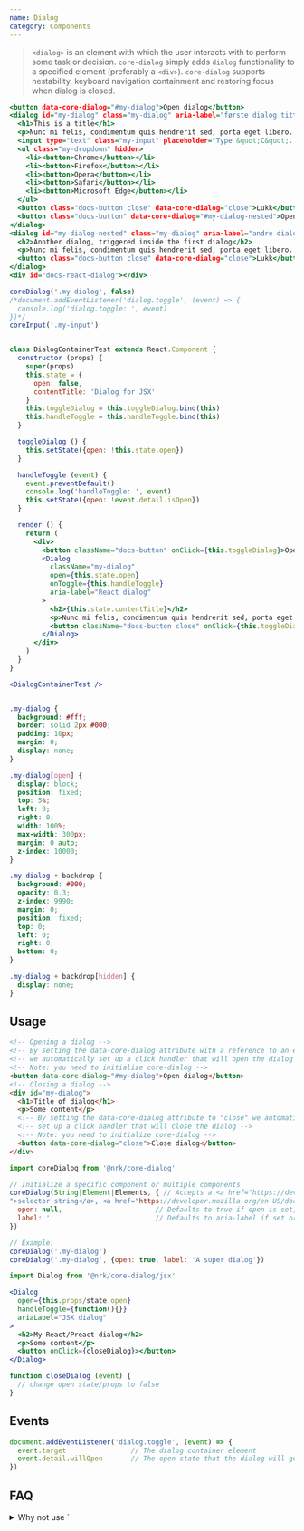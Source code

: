 ```yaml
---
name: Dialog
category: Components
---
```


> `<dialog>` is an element with which the user interacts with to perform some task or decision. `core-dialog` simply adds `dialog` functionality to a specified element (preferably a `<div>`). `core-dialog` supports nestability, keyboard navigation containment and restoring focus when dialog is closed.

```dialog.html
<button data-core-dialog="#my-dialog">Open dialog</button>
<dialog id="my-dialog" class="my-dialog" aria-label="første dialog tittel">
  <h1>This is a title</h1>
  <p>Nunc mi felis, condimentum quis hendrerit sed, porta eget libero. Aenean scelerisque ex eu nisi varius hendrerit. Suspendisse elementum quis massa at vehicula. Nulla lacinia mi pulvinar, venenatis nisi ut, commodo quam. Praesent egestas mi sit amet quam porttitor, mollis mattis mi rhoncus.</p>
  <input type="text" class="my-input" placeholder="Type &quot;C&quot;...">
  <ul class="my-dropdown" hidden>
    <li><button>Chrome</button></li>
    <li><button>Firefox</button></li>
    <li><button>Opera</button></li>
    <li><button>Safari</button></li>
    <li><button>Microsoft Edge</button></li>
  </ul>
  <button class="docs-button close" data-core-dialog="close">Lukk</button>
  <button class="docs-button" data-core-dialog="#my-dialog-nested">Open an additional dialog</button>
</dialog>
<dialog id="my-dialog-nested" class="my-dialog" aria-label="andre dialog tittel">
  <h2>Another dialog, triggered inside the first dialog</h2>
  <p>Nunc mi felis, condimentum quis hendrerit sed, porta eget libero. Aenean scelerisque ex eu nisi varius hendrerit. Suspendisse elementum quis massa at vehicula. Nulla lacinia mi pulvinar, venenatis nisi ut, commodo quam. Praesent egestas mi sit amet quam porttitor, mollis mattis mi rhoncus.</p>
  <button class="docs-button close" data-core-dialog="close">Lukk</button>
</dialog>
<div id="docs-react-dialog"></div>
```
```dialog.js
coreDialog('.my-dialog', false)
/*document.addEventListener('dialog.toggle', (event) => {
  console.log('dialog.toggle: ', event)
})*/
coreInput('.my-input')
```
```dialog.jsx

class DialogContainerTest extends React.Component {
  constructor (props) {
    super(props)
    this.state = {
      open: false,
      contentTitle: 'Dialog for JSX'
    }
    this.toggleDialog = this.toggleDialog.bind(this)
    this.handleToggle = this.handleToggle.bind(this)
  }

  toggleDialog () {
    this.setState({open: !this.state.open})
  }

  handleToggle (event) {
    event.preventDefault()
    console.log('handleToggle: ', event)
    this.setState({open: !event.detail.isOpen})
  }

  render () {
    return (
      <div>
        <button className="docs-button" onClick={this.toggleDialog}>Open dialog jsx</button>
        <Dialog
          className="my-dialog"
          open={this.state.open}
          onToggle={this.handleToggle}
          aria-label="React dialog"
        >
          <h2>{this.state.contentTitle}</h2>
          <p>Nunc mi felis, condimentum quis hendrerit sed, porta eget libero. Aenean scelerisque ex eu nisi varius hendrerit. Suspendisse elementum quis massa at vehicula. Nulla lacinia mi pulvinar, venenatis nisi ut, commodo quam. Praesent egestas mi sit amet quam porttitor, mollis mattis mi rhoncus.</p>
          <button className="docs-button close" onClick={this.toggleDialog}>Lukk</button>
        </Dialog>
      </div>
    )
  }
}

<DialogContainerTest />
```
```dialog.css

.my-dialog {
  background: #fff;
  border: solid 2px #000;
  padding: 10px;
  margin: 0;
  display: none;
}

.my-dialog[open] {
  display: block;
  position: fixed;
  top: 5%;
  left: 0;
  right: 0;
  width: 100%;
  max-width: 300px;
  margin: 0 auto;
  z-index: 10000;
}

.my-dialog + backdrop {
  background: #000;
  opacity: 0.3;
  z-index: 9990;
  margin: 0;
  position: fixed;
  top: 0;
  left: 0;
  right: 0;
  bottom: 0;
}

.my-dialog + backdrop[hidden] {
  display: none;
}
```

## Usage
```html
<!-- Opening a dialog -->
<!-- By setting the data-core-dialog attribute with a reference to an element -->
<!-- we automatically set up a click handler that will open the dialog -->
<!-- Note: you need to initialize core-dialog -->
<button data-core-dialog="#my-dialog">Open dialog</button>
<!-- Closing a dialog -->
<div id="my-dialog">
  <h1>Title of dialog</h1>
  <p>Some content</p>
  <!-- By setting the data-core-dialog attribute to "close" we automatically -->
  <!-- set up a click handler that will close the dialog -->
  <!-- Note: you need to initialize core-dialog -->
  <button data-core-dialog="close">Close dialog</button>
</div>
```
```js
import coreDialog from '@nrk/core-dialog'

// Initialize a specific component or multiple components
coreDialog(String|Element|Elements, { // Accepts a <a href="https://developer.mozilla.org/en-US/docs/Web/CSS/CSS_Selectors" target="
">selector string</a>, <a href="https://developer.mozilla.org/en-US/docs/Web/API/NodeList" target="_blank">NodeList</a>, <a href="https://developer.mozilla.org/en-US/docs/Web/API/Element" target="_blank">Element</a> or array of Elements
  open: null,                       // Defaults to true if open is set, otherwise false. Use true|false to force open state
  label: ''                         // Defaults to aria-label if set or an empty string. Should be implemented in order for the dialog to have a label readable by screen readers
})

// Example:
coreDialog('.my-dialog')
coreDialog('.my-dialog', {open: true, label: 'A super dialog'})
```

```jsx
import Dialog from '@nrk/core-dialog/jsx'

<Dialog
  open={this.props/state.open}
  handleToggle={function(){}}
  ariaLabel="JSX dialog"
>
  <h2>My React/Preact dialog</h2>
  <p>Some content</p>
  <button onClick={closeDialog}></button>
</Dialog>

function closeDialog (event) {
  // change open state/props to false
}
```

## Events

```js
document.addEventListener('dialog.toggle', (event) => {
  event.target                // The dialog container element
  event.detail.willOpen       // The open state that the dialog will get (unless event.preventDefault() is called)
})
```

## FAQ

<details>
  <summary>Why not use `<dialog>` instead?</summary>
  There is currently <a href="https://caniuse.com/#feat=dialog" target="_blank">minimal support</a> for the `<dialog>` element.
  In order to provide a consistent user experience across different platforms and good accessibility, `core-dialog` was created.
  <p>
    For more information about the dialog element visit the <a href="https://www.w3.org/TR/html52/interactive-elements.html#the-dialog-element">W3C HTML 5.2 specification</a>.<br />
    For more information about WAI-ARIA practices for the dialog element visit the <a href="https://www.w3.org/TR/wai-aria-practices-1.1/#dialog_modal">W3C WAI-ARIA Authoring Practices 1.1</a>
  </p>
</details>
